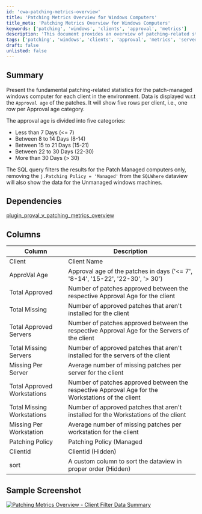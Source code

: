 ```yaml
---
id: 'cwa-patching-metrics-overview'
title: 'Patching Metrics Overview for Windows Computers'
title_meta: 'Patching Metrics Overview for Windows Computers'
keywords: ['patching', 'windows', 'clients', 'approval', 'metrics']
description: 'This document provides an overview of patching-related statistics for patch-managed Windows computers across various clients, categorized by approval age of patches. It includes detailed metrics such as total approved and missing patches for both servers and workstations, helping to assess the patching status and compliance within the environment.'
tags: ['patching', 'windows', 'clients', 'approval', 'metrics', 'servers', 'workstations']
draft: false
unlisted: false
---
```

## Summary

Present the fundamental patching-related statistics for the patch-managed windows computer for each client in the environment. Data is displayed w.r.t the `Approval age` of the patches. It will show five rows per client, i.e., one row per Approval age category.

The approval age is divided into five categories:
- Less than 7 Days (<= 7)
- Between 8 to 14 Days (8-14)
- Between 15 to 21 Days (15-21)
- Between 22 to 30 Days (22-30)
- More than 30 Days (> 30)

The SQL query filters the results for the Patch Managed computers only, removing the `j.Patching Policy = 'Managed'` from the `SQLWhere` dataview will also show the data for the Unmanaged windows machines.

## Dependencies

[plugin_proval_v_patching_metrics_overview](https://proval.itglue.com/DOC-5078775-11915163)

## Columns

| Column                     | Description                                                                                                                                              |
|---------------------------|----------------------------------------------------------------------------------------------------------------------------------------------------------|
| Client                     | Client Name                                                                                                                                             |
| ApproVal Age               | Approval age of the patches in days ('<= 7', '8-14', '15-22', '22-30', '> 30')                                                                        |
| Total Approved             | Number of patches approved between the respective Approval Age for the client                                                                          |
| Total Missing              | Number of approved patches that aren't installed for the client                                                                                       |
| Total Approved Servers     | Number of patches approved between the respective Approval Age for the Servers of the client                                                            |
| Total Missing Servers      | Number of approved patches that aren't installed for the servers of the client                                                                         |
| Missing Per Server         | Average number of missing patches per server for the client                                                                                           |
| Total Approved Workstations | Number of patches approved between the respective Approval Age for the Workstations of the client                                                      |
| Total Missing Workstations  | Number of approved patches that aren't installed for the Workstations of the client                                                                    |
| Missing Per Workstation    | Average number of missing patches per workstation for the client                                                                                       |
| Patching Policy            | Patching Policy (Managed | UnManaged). (By Default the dataview will display the data for the Patch managed computers only)                                 |
| Clientid                  | Clientid (Hidden)                                                                                                                                     |
| sort                       | A custom column to sort the dataview in proper order (Hidden)                                                                                         |

## Sample Screenshot

[![Patching Metrics Overview - Client Filter Data Summary](thumbnail/2023-01-21_01_13_14-Patching_Metrics_Overview_-_Client_Filter_Data_Summary.png)](large/2023-01-21_01_13_14-Patching_Metrics_Overview_-_Client_Filter_Data_Summary.png)



